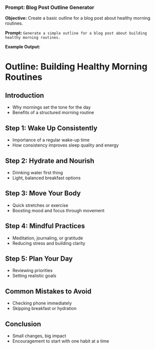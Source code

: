### **Prompt: Blog Post Outline Generator**

**Objective:** Create a basic outline for a blog post about healthy morning routines.

**Prompt:**
```Generate a simple outline for a blog post about building healthy morning routines.```

**Example Output:**
# Outline: Building Healthy Morning Routines

## Introduction
- Why mornings set the tone for the day
- Benefits of a structured morning routine

## Step 1: Wake Up Consistently
- Importance of a regular wake-up time
- How consistency improves sleep quality and energy

## Step 2: Hydrate and Nourish
- Drinking water first thing
- Light, balanced breakfast options

## Step 3: Move Your Body
- Quick stretches or exercise
- Boosting mood and focus through movement

## Step 4: Mindful Practices
- Meditation, journaling, or gratitude
- Reducing stress and building clarity

## Step 5: Plan Your Day
- Reviewing priorities
- Setting realistic goals

## Common Mistakes to Avoid
- Checking phone immediately
- Skipping breakfast or hydration

## Conclusion
- Small changes, big impact
- Encouragement to start with one habit at a time